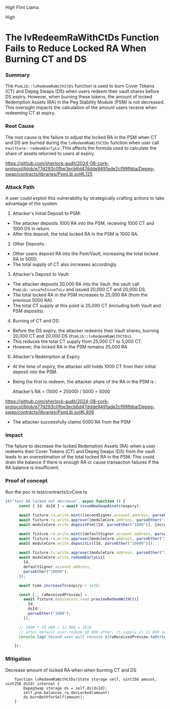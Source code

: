 High Flint Llama

High

# The lvRedeemRaWithCtDs Function Fails to Reduce Locked RA When Burning CT and DS

### Summary

The `PsmLib::lvRedeemRaWithCtDs` function is used to burn Cover Tokens (CT) and Depeg Swaps (DS) when users redeem their vault shares before DS expiry. However, when burning these tokens, the amount of locked Redemption Assets (RA) in the Peg Stability Module (PSM) is not decreased. This oversight impacts the calculation of the amount users receive when redeeming CT at expiry.

### Root Cause

The root cause is the failure to adjust the locked RA in the PSM when CT and DS are burned during the `lvRedeemRaWithCtDs` function when user call `VaultCore::redeemEarlyLv`. This affects the formula used to calculate the share of assets returned to users at expiry.

https://github.com/sherlock-audit/2024-08-cork-protocol/blob/e77d293c0fbe3ecb6d47ddde9491ade2cf99fbba/Depeg-swap/contracts/libraries/PsmLib.sol#L125


### Attack Path

A user could exploit this vulnerability by strategically crafting actions to take advantage of the system.

1. Attacker's Initial Deposit to PSM:

*  The attacker deposits 1000 RA into the PSM, receiving 1000 CT and 1000 DS in return.
*  After this deposit, the total locked RA in the PSM is 1000 RA.

2. Other Deposits :

* Other users deposit RA into the Psm/Vault, increasing the total locked RA to 5000.
* The total supply of CT also increases accordingly.

3. Attacker's Deposit to Vault:

* The attacker deposits 20,000 RA into the Vault. the vault call `PsmLib::unsafeIssueToLv` and issued 20,000 CT and 20,000 DS.
* The total locked RA in the PSM increases to 25,000 RA (from the previous 5000 RA).
* The total CT supply at this point is 25,000 CT (including both Vault and PSM deposits).

4. Burning of CT and DS:

* Before the DS expiry, the attacker redeems their Vault shares, burning 20,000 CT and 20,000 DS (`PsmLib::lvRedeemRaWithCtDs`).
* This reduces the total CT supply from 25,000 CT to 5,000 CT.
* However, the locked RA in the PSM remains 25,000 RA


6. Attacker's Redemption at Expiry

* At the time of expiry, the attacker still holds 1000 CT from their initial deposit into the PSM.
* Being the first to redeem, the attacker share of the RA in the PSM is :

   Attacker’s RA = (1000 * 25000) / 5000 = 5000


https://github.com/sherlock-audit/2024-08-cork-protocol/blob/e77d293c0fbe3ecb6d47ddde9491ade2cf99fbba/Depeg-swap/contracts/libraries/PsmLib.sol#L406


* The attacker successfully claims 5000 RA from the PSM

### Impact

The failure to decrease the locked Redemption Assets (RA) when a user redeems their Cover Tokens (CT) and Depeg Swaps (DS) from the vault leads to an overestimation of the total locked RA in the PSM. This could drain the balance if there is enough RA or cause transaction failures if the RA balance is insufficient.

### Proof of concept 

Run the poc in test/contracts/LvCore.ts

```ts
it("test RA locked not decrease", async function () {
      const { Id, dsId } = await issueNewSwapAssets(expiry);
      
      await fixture.ra.write.mint([secondSigner.account.address, parseEther("1000")]);
      await fixture.ra.write.approve([moduleCore.address, parseEther("1000")],{account: secondSigner.account.address});
      await moduleCore.write.depositPsm([Id, parseEther("1000")], {account: secondSigner.account.address});

      await fixture.ra.write.mint([defaultSigner.account.address, parseEther("19990")]);
      await fixture.ra.write.approve([moduleCore.address, parseEther("20000")]);
      await moduleCore.write.depositLv([Id, parseEther("20000")]);
      
      await fixture.lv.write.approve([moduleCore.address, parseEther("20000")]);
      await moduleCore.write.redeemEarlyLv([
        Id,
        defaultSigner.account.address,
        parseEther("10000"),
      ]);

      await time.increaseTo(expiry + 1e3);

      const [_, raReceivedPreview] =
        await fixture.moduleCore.read.previewRedeemWithCt([
          Id,
          dsId!,
          parseEther("1000"),
        ]);

      // 1000 * 20 000 / 11 000 = 1818
      // after default user redeem 10 000 ether, ct supply is 11 000 and locked RA 20 000
      console.log(`Second user will receive ${raReceivedPreview.toString()} RA if they redeem CT at expiry`);

    });
```

 
### Mitigation

Decrease amount of locked RA when when burning CT and DS
 
```solidity
    function lvRedeemRaWithCtDs(State storage self, uint256 amount, uint256 dsId) internal {
        DepegSwap storage ds = self.ds[dsId];
        self.psm.balances.ra.decLocked(amount)
        ds.burnBothforSelf(amount);
    }
```